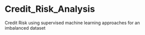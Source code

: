 # Credit_Risk_Analysis
Credit Risk using supervised machine learning approaches for an imbalanced dataset
